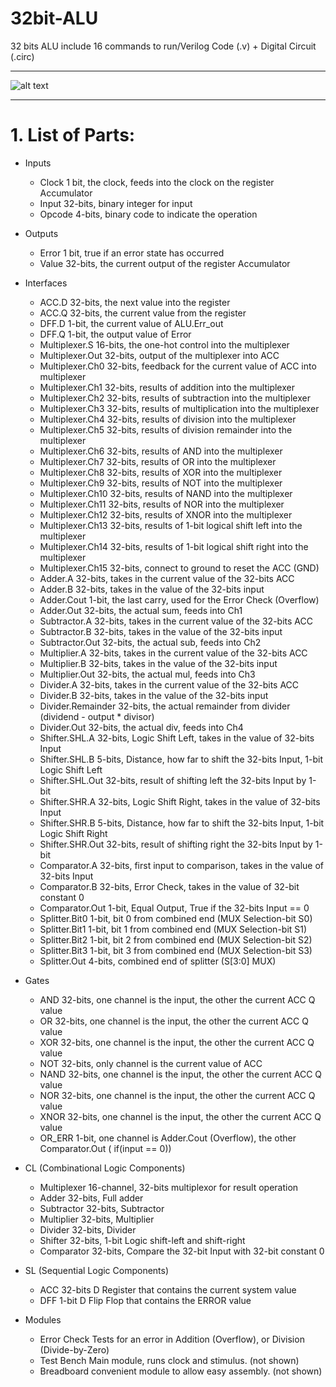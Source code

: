 # 32bit-ALU
32 bits ALU include 16 commands to run/Verilog Code (.v) + Digital Circuit (.circ) 

---

![alt text](Output2.png)

---

# 1.	List of Parts:

- Inputs  
  - Clock	1 bit, the clock, feeds into the clock on the register Accumulator  
  - Input	32-bits, binary integer for input  
  - Opcode	4-bits, binary code to indicate the operation

- Outputs  
  - Error	1 bit, true if an error state has occurred  
  - Value	32-bits, the current output of the register Accumulator

- Interfaces  
  - ACC.D	32-bits, the next value into the register  
  - ACC.Q	32-bits, the current value from the register  
  - DFF.D	1-bit, the current value of ALU.Err_out  
  - DFF.Q	1-bit, the output value of Error  
  - Multiplexer.S	16-bits, the one-hot control into the multiplexer  
  - Multiplexer.Out	32-bits, output of the multiplexer into ACC  
  - Multiplexer.Ch0	32-bits, feedback for the current value of ACC into multiplexer  
  - Multiplexer.Ch1	32-bits, results of addition into the multiplexer  
  - Multiplexer.Ch2	32-bits, results of subtraction into the multiplexer  
  - Multiplexer.Ch3	32-bits, results of multiplication into the multiplexer  
  - Multiplexer.Ch4	32-bits, results of division into the multiplexer  
  - Multiplexer.Ch5	32-bits, results of division remainder into the multiplexer  
  - Multiplexer.Ch6	32-bits, results of AND into the multiplexer  
  - Multiplexer.Ch7	32-bits, results of OR into the multiplexer  
  - Multiplexer.Ch8	32-bits, results of XOR into the multiplexer  
  - Multiplexer.Ch9	32-bits, results of NOT into the multiplexer  
  - Multiplexer.Ch10	32-bits, results of NAND into the multiplexer  
  - Multiplexer.Ch11	32-bits, results of NOR into the multiplexer  
  - Multiplexer.Ch12	32-bits, results of XNOR into the multiplexer  
  - Multiplexer.Ch13	32-bits, results of 1-bit logical shift left into the multiplexer  
  - Multiplexer.Ch14	32-bits, results of 1-bit logical shift right into the multiplexer  
  - Multiplexer.Ch15	32-bits, connect to ground to reset the ACC (GND)  
  - Adder.A	32-bits, takes in the current value of the 32-bits ACC  
  - Adder.B	32-bits, takes in the value of the 32-bits input  
  - Adder.Cout	1-bit, the last carry, used for the Error Check (Overflow)  
  - Adder.Out	32-bits, the actual sum, feeds into Ch1  
  - Subtractor.A	32-bits, takes in the current value of the 32-bits ACC  
  - Subtractor.B	32-bits, takes in the value of the 32-bits input  
  - Subtractor.Out	32-bits, the actual sub, feeds into Ch2  
  - Multiplier.A	32-bits, takes in the current value of the 32-bits ACC  
  - Multiplier.B	32-bits, takes in the value of the 32-bits input  
  - Multiplier.Out	32-bits, the actual mul, feeds into Ch3  
  - Divider.A	32-bits, takes in the current value of the 32-bits ACC  
  - Divider.B	32-bits, takes in the value of the 32-bits input  
  - Divider.Remainder	32-bits, the actual remainder from divider (dividend - output * divisor)  
  - Divider.Out	32-bits, the actual div, feeds into Ch4  
  - Shifter.SHL.A	32-bits, Logic Shift Left, takes in the value of 32-bits Input 
  - Shifter.SHL.B	5-bits, Distance, how far to shift the 32-bits Input, 1-bit Logic Shift Left  
  - Shifter.SHL.Out	32-bits, result of shifting left the 32-bits Input by 1-bit  
  - Shifter.SHR.A	32-bits, Logic Shift Right, takes in the value of 32-bits Input  
  - Shifter.SHR.B	5-bits, Distance, how far to shift the 32-bits Input, 1-bit Logic Shift Right  
  - Shifter.SHR.Out	32-bits, result of shifting right the 32-bits Input by 1-bit  
  - Comparator.A	32-bits, first input to comparison, takes in the value of 32-bits Input  
  - Comparator.B	32-bits, Error Check, takes in the value of 32-bit constant 0  
  - Comparator.Out	1-bit, Equal Output, True if the 32-bits Input == 0  
  - Splitter.Bit0	1-bit, bit 0 from combined end (MUX Selection-bit S0)  
  - Splitter.Bit1	1-bit, bit 1 from combined end (MUX Selection-bit S1)  
  - Splitter.Bit2	1-bit, bit 2 from combined end (MUX Selection-bit S2)  
  - Splitter.Bit3	1-bit, bit 3 from combined end (MUX Selection-bit S3)  
  - Splitter.Out	4-bits, combined end of splitter (S[3:0] MUX)  

- Gates  
  - AND	32-bits, one channel is the input, the other the current ACC Q value  
  - OR	32-bits, one channel is the input, the other the current ACC Q value  
  - XOR	32-bits, one channel is the input, the other the current ACC Q value  
  - NOT	32-bits, only channel is the current value of ACC  
  - NAND	32-bits, one channel is the input, the other the current ACC Q value  
  - NOR	32-bits, one channel is the input, the other the current ACC Q value  
  - XNOR	32-bits, one channel is the input, the other the current ACC Q value  
  - OR_ERR	1-bit, one channel is Adder.Cout (Overflow), the other Comparator.Out ( if(input == 0))  

- CL	(Combinational Logic Components)  
  - Multiplexer	16-channel, 32-bits multiplexor for result operation  
  - Adder	32-bits, Full adder  
  - Subtractor	32-bits, Subtractor  
  - Multiplier	32-bits, Multiplier  
  - Divider	32-bits, Divider  
  - Shifter	32-bits, 1-bit Logic shift-left and shift-right  
  - Comparator	32-bits, Compare the 32-bit Input with 32-bit constant 0  

- SL	(Sequential Logic Components)  
  - ACC	32-bits D Register that contains the current system value  
  - DFF	1-bit D Flip Flop that contains the ERROR value  

- Modules  
  - Error Check	Tests for an error in Addition (Overflow), or Division (Divide-by-Zero)  
  - Test Bench	Main module, runs clock and stimulus. (not shown)  
  - Breadboard	convenient module to allow easy assembly. (not shown)  
